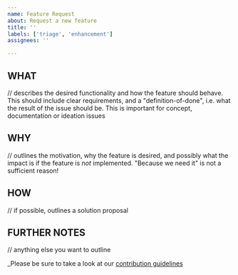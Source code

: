 ```yaml
---
name: Feature Request
about: Request a new feature
title: ''
labels: ['triage', 'enhancement']
assignees: ''

---
```


## WHAT

// describes the desired functionality and how the feature should behave. This should include clear requirements, and a "definition-of-done", i.e. what the result of the issue should be. This is important for concept, documentation or ideation issues

## WHY
// outlines the motivation, why the feature is desired, and possibly what the impact is if the feature is _not_
implemented. "Because we need it" is not a sufficient reason!

## HOW

// if possible, outlines a solution proposal

## FURTHER NOTES

// anything else you want to outline

_Please be sure to take a look at
our [contribution guidelines](https://github.com/eclipse-tractusx/tractusx-identityhub/blob/main/CONTRIBUTING.md)

